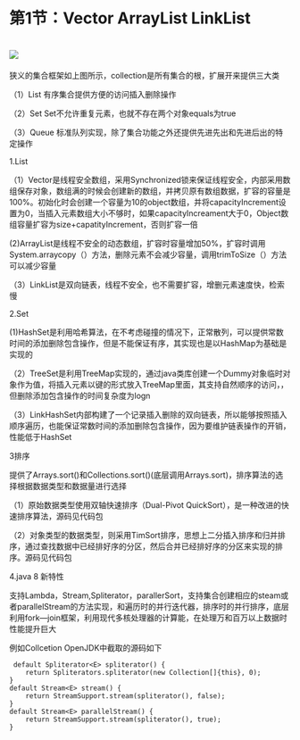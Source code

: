 # 第1节：Vector ArrayList LinkList

# ![](C:\Users\dell\Desktop\gitbook\Collection\Collection.png)

狭义的集合框架如上图所示，collection是所有集合的根，扩展开来提供三大类

（1）List  有序集合提供方便的访问插入删除操作

（2）Set Set不允许重复元素，也就不存在两个对象equals为true

（3）Queue 标准队列实现，除了集合功能之外还提供先进先出和先进后出的特定操作

1.List

（1）Vector是线程安全数组，采用Synchronized锁来保证线程安全，内部采用数组保存对象，数组满的时候会创建新的数组，并拷贝原有数组数据，扩容的容量是100%。初始化时会创建一个容量为10的object数组，并将capacityIncrement设置为0，当插入元素数组大小不够时，如果capacityIncreament大于0，Object数组容量扩容为size+capatityIncrement，否则扩容一倍

  (2)ArrayList是线程不安全的动态数组，扩容时容量增加50%，扩容时调用System.arraycopy（）方法，删除元素不会减少容量，调用trimToSize（）方法可以减少容量

（3）LinkList是双向链表，线程不安全，也不需要扩容，增删元素速度快，检索慢

2.Set

(1)HashSet是利用哈希算法，在不考虑碰撞的情况下，正常散列，可以提供常数时间的添加删除包含操作，但是不能保证有序，其实现也是以HashMap为基础是实现的

（2）TreeSet是利用TreeMap实现的，通过java类库创建一个Dummy对象临时对象作为值，将插入元素以键的形式放入TreeMap里面，其支持自然顺序的访问，，但删除添加包含操作的时间复杂度为logn

（3）LinkHashSet内部构建了一个记录插入删除的双向链表，所以能够按照插入顺序遍历，也能保证常数时间的添加删除包含操作，因为要维护链表操作的开销，性能低于HashSet

3排序

提供了Arrays.sort()和Collections.sort()(底层调用Arrays.sort)，排序算法的选择根据数据类型和数据量进行选择

（1）原始数据类型使用双轴快速排序（Dual-Pivot QuickSort），是一种改进的快速排序算法，源码见代码包

（2）对象类型的数据类型，则采用TimSort排序，思想上二分插入排序和归并排序，通过查找数据中已经排好序的分区，然后合并已经排好序的分区来实现的排序。源码见代码包

4.java 8 新特性

支持Lambda，Stream,Spliterator，parallerSort，支持集合创建相应的steam或者parallelStream的方法实现，和遍历时的并行迭代器，排序时的并行排序，底层利用fork—join框架，利用现代多核处理器的计算能，在处理万和百万以上数据时性能提升巨大

例如Collcetion OpenJDK中截取的源码如下

     default Spliterator<E> spliterator() {
        return Spliterators.spliterator(new Collection[]{this}, 0);
    }
    default Stream<E> stream() {
        return StreamSupport.stream(spliterator(), false);
    }
    default Stream<E> parallelStream() {
        return StreamSupport.stream(spliterator(), true);
    }


